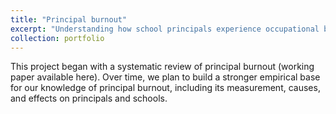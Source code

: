 ```yaml
---
title: "Principal burnout"
excerpt: "Understanding how school principals experience occupational burnout, its effects on principals and schools, and what can be done to prevent it.<br/><img src='/images/500x300.png'>"
collection: portfolio
---
```


This project began with a systematic review of principal burnout (working paper available here). Over time, we plan to build a stronger empirical base for our knowledge of principal burnout, including its measurement, causes, and effects on principals and schools. 
